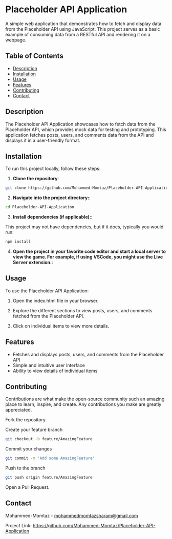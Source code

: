 # Placeholder API Application

A simple web application that demonstrates how to fetch and display data from the Placeholder API using JavaScript. This project serves as a basic example of consuming data from a RESTful API and rendering it on a webpage.

## Table of Contents

- [Description](#description)
- [Installation](#installation)
- [Usage](#usage)
- [Features](#features)
- [Contributing](#contributing)
- [Contact](#contact)

## Description

The Placeholder API Application showcases how to fetch data from the Placeholder API, which provides mock data for testing and prototyping. This application fetches posts, users, and comments data from the API and displays it in a user-friendly format.

## Installation

To run this project locally, follow these steps:

1. **Clone the repository**:

```bash
git clone https://github.com/Mohammed-Momtaz/Placeholder-API-Application.git
```

2. **Navigate into the project directory:**:

```bash
cd Placeholder-API-Application
```

3. **Install dependencies (if applicable):**:

This project may not have dependencies, but if it does, typically you would run:

```bash
npm install
```

4. **Open the project in your favorite code editor and start a local server to view the game. For example, if using VSCode, you might use the Live Server extension.**:

## Usage

To use the Placeholder API Application:

1. Open the index.html file in your browser.

2. Explore the different sections to view posts, users, and comments fetched from the Placeholder API.

3. Click on individual items to view more details.

## Features

- Fetches and displays posts, users, and comments from the Placeholder API
- Simple and intuitive user interface
- Ability to view details of individual items

## Contributing

Contributions are what make the open-source community such an amazing place to learn, inspire, and create. Any contributions you make are greatly appreciated.

Fork the repository.

Create your feature branch
```bash
git checkout -b feature/AmazingFeature
```

Commit your changes
```bash
git commit -m 'Add some AmazingFeature'
```

Push to the branch
```bash
git push origin feature/AmazingFeature
```

Open a Pull Request.

## Contact

Mohammed-Momtaz - mohammedmomtazsharam@gmail.com

Project Link: https://github.com/Mohammed-Momtaz/Placeholder-API-Application
